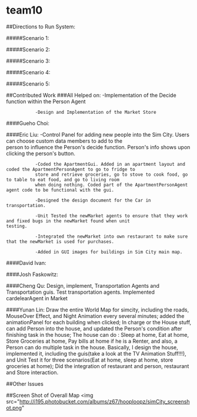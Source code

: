 team10
======


##Directions to Run System:

#####Scenario 1:

#####Scenario 2:

#####Scenario 3:

#####Scenario 4:

#####Scenario 5:

##Contributed Work
###All Helped on:
               -Implementation of the Decide function within the Person Agent
               
               -Design and Implementation of the Market Store
               
####Gueho Choi:

####Eric Liu: 
               -Control Panel for adding new people into the Sim City. Users can choose custom data members to add to the                
               person to influence the Person's decide function. Person's info shows upon clicking the person's button.
               
               -Coded the ApartmentGui. Added in an apartment layout and coded the ApartmentPersonAgent to go to fridge to                  
               store and retrieve groceries, go to stove to cook food, go to table to eat food, and go to living room                  
               when doing nothing. Coded part of the ApartmentPersonAgent agent code to be functional with the gui.
               
               -Designed the design document for the Car in transportation.
               
               -Unit Tested the newMarket agents to ensure that they work and fixed bugs in the newMarket found when unit                  testing.
               
               -Integrated the newMarket into own restaurant to make sure that the newMarket is used for purchases.
               
               -Added in GUI images for buildings in Sim City main map.

####David Ivan:

####Josh Faskowitz:

####Cheng Qu: Design, implement, Transportation Agents and Transportation guis. Test transportation agents. Implemented cardelearAgent in Market

####Yunan Lin: Draw the entire World Map for simcity, including the roads, MouseOver Effect, and Night Animation every several minutes; added the animationPanel for each building when clicked;
               In charge or the House stuff, can add Person into the house, and updated the Person's condition after finishing task in the house; The house can do : Sleep at home, Eat at home, Store Groceries
               at home, Pay bills at home if he is a Renter, and also, a Person can do multiple task in the house. Basically, I design the house, implemented it, including the guis(take a look at the TV Animation Stuff!!!), 
               and Unit Test it for three scenarios(Eat at home, sleep at home, store groceries at home);
               Did the integration of restaurant and person, restaurant and Store interaction.
               
                 

##Other Issues

##Screen Shot of Overall Map
<img src="http://i195.photobucket.com/albums/z67/hooploopz/simCity_screenshot.png" </img>
